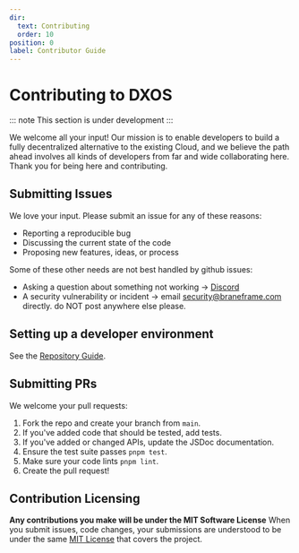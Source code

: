 ```yaml
---
dir:
  text: Contributing
  order: 10
position: 0
label: Contributor Guide
---
```


# Contributing to DXOS

::: note
This section is under development
:::

We welcome all your input! Our mission is to enable developers to build a fully decentralized alternative to the existing Cloud, and we believe the path ahead involves all kinds of developers from far and wide collaborating here. Thank you for being here and contributing.

## Submitting Issues

We love your input. Please submit an issue for any of these reasons:

* Reporting a reproducible bug
* Discussing the current state of the code
* Proposing new features, ideas, or process

Some of these other needs are not best handled by github issues:

* Asking a question about something not working -> [Discord](https://dxos.org/discord)
* A security vulnerability or incident -> email security@braneframe.com directly. do NOT post anywhere else please.

## Setting up a developer environment

See the [Repository Guide](https://github.com/dxos/dxos/tree/main/REPOSITORY_GUIDE.md).

## Submitting PRs

We welcome your pull requests:

1. Fork the repo and create your branch from `main`.
2. If you've added code that should be tested, add tests.
3. If you've added or changed APIs, update the JSDoc documentation.
4. Ensure the test suite passes `pnpm test`.
5. Make sure your code lints `pnpm lint`.
6. Create the pull request!

## Contribution Licensing

**Any contributions you make will be under the MIT Software License**
When you submit issues, code changes, your submissions are understood to be under the same [MIT License](https://github.com/dxos/dxos/tree/main/LICENSE) that covers the project.
